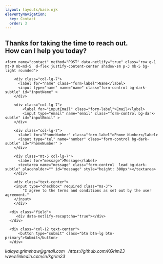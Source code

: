 ```yaml
---
layout: layouts/base.njk
eleventyNavigation:
  key: Contact
  order: 3
---
```


<section class="text-center">
<h2 class="text-center mt-5">Thanks for taking the time to reach out. <br> How can I help you today?</h2></section>

  <main class="container mt-0">

    <form name="contact" method="POST" data-netlify="true" class="row g-1 mt-0 mb-md-5  d-flex justify-content-center shadow-sm p-3 mb-5 bg-light rounded">

        <div class="col-lg-7">
          <label for="name" class="form-label">Name</label>
          <input type="name" name="name" class="form-control bg-dark-subtle" id="inputName" >
        </div>

        <div class="col-lg-7">
            <label for="inputEmail" class="form-label">Email</label>
            <input type="email" name="email" class="form-control bg-dark-subtle" id="inputEmail" >
        </div>

        <div class="col-lg-7">
          <label for="PhoneNumber" class="form-label">Phone Number</label>
          <input type="tel" name="number" class="form-control bg-dark-subtle" id="PhoneNumber" >
        </div>

        <div class="mt-5 col-lg-7">
          <label for="message">Message</label>
          <textarea name="message" class="form-control  lead bg-dark-subtle" placeholder="" id="message" style="height: 300px"></textarea>
        </div>

        <div class="text-center">
        <input type="checkbox" required class="ms-3">
            "I agree to the terms and conditions as set out by the user agreement."
        </input>
        </div>

      <div class="field">
         <div data-netlify-recaptcha="true"></div>
      </div>

      <div class="col-12 text-center">
          <button type="submit" class="btn btn-lg btn-primary">Submit</button>
      </div>

  </form>

</main>

<div class="d-flex justify-content-center">
<p class="mt-5">
<i class="bi bi-envelope-fill"> kalaya.grimshaw@gmail.com</i> &nbsp
<i class="bi bi-github"> https://github.com/KGrim23</i> &nbsp
<i class="bi bi-linkedin">  www.linkedin.com/in/kgrim23</i>
</pre>
</div>
